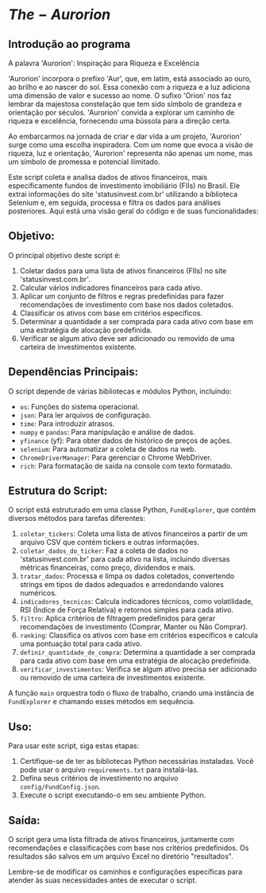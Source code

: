 # _$The-Aurorion$_

## Introdução ao programa

A palavra 'Aurorion': Inspiração para Riqueza e Excelência

'Aurorion' incorpora o prefixo 'Aur', que, em latim, está associado ao ouro, ao brilho e ao nascer do sol. Essa conexão com a riqueza e a luz adiciona uma dimensão de valor e sucesso ao nome. O sufixo 'Orion' nos faz lembrar da majestosa constelação que tem sido símbolo de grandeza e orientação por séculos. 'Aurorion' convida a explorar um caminho de riqueza e excelência, fornecendo uma bússola para a direção certa.

Ao embarcarmos na jornada de criar e dar vida a um projeto, 'Aurorion' surge como uma escolha inspiradora. Com um nome que evoca a visão de riqueza, luz e orientação, 'Aurorion' representa não apenas um nome, mas um símbolo de promessa e potencial ilimitado.

Este script coleta e analisa dados de ativos financeiros, mais especificamente fundos de investimento imobiliário (FIIs) no Brasil. Ele extrai informações do site 'statusinvest.com.br' utilizando a biblioteca Selenium e, em seguida, processa e filtra os dados para análises posteriores. Aqui está uma visão geral do código e de suas funcionalidades:

## Objetivo:

O principal objetivo deste script é:

1. Coletar dados para uma lista de ativos financeiros (FIIs) no site 'statusinvest.com.br'.
2. Calcular vários indicadores financeiros para cada ativo.
3. Aplicar um conjunto de filtros e regras predefinidas para fazer recomendações de investimento com base nos dados coletados.
4. Classificar os ativos com base em critérios específicos.
5. Determinar a quantidade a ser comprada para cada ativo com base em uma estratégia de alocação predefinida.
6. Verificar se algum ativo deve ser adicionado ou removido de uma carteira de investimentos existente.

## Dependências Principais:

O script depende de várias bibliotecas e módulos Python, incluindo:

- `os`: Funções do sistema operacional.
- `json`: Para ler arquivos de configuração.
- `time`: Para introduzir atrasos.
- `numpy` e `pandas`: Para manipulação e análise de dados.
- `yfinance` (yf): Para obter dados de histórico de preços de ações.
- `selenium`: Para automatizar a coleta de dados na web.
- `ChromeDriverManager`: Para gerenciar o Chrome WebDriver.
- `rich`: Para formatação de saída na console com texto formatado.

## Estrutura do Script:

O script está estruturado em uma classe Python, `FundExplorer`, que contém diversos métodos para tarefas diferentes:

1. `coletar_tickers`: Coleta uma lista de ativos financeiros a partir de um arquivo CSV que contém tickers e outras informações.
2. `coletar_dados_do_ticker`: Faz a coleta de dados no 'statusinvest.com.br' para cada ativo na lista, incluindo diversas métricas financeiras, como preço, dividendos e mais.
3. `tratar_dados`: Processa e limpa os dados coletados, convertendo strings em tipos de dados adequados e arredondando valores numéricos.
4. `indicadores_tecnicos`: Calcula indicadores técnicos, como volatilidade, RSI (Índice de Força Relativa) e retornos simples para cada ativo.
5. `filtro`: Aplica critérios de filtragem predefinidos para gerar recomendações de investimento (Comprar, Manter ou Não Comprar).
6. `ranking`: Classifica os ativos com base em critérios específicos e calcula uma pontuação total para cada ativo.
7. `definir_quantidade_de_compra`: Determina a quantidade a ser comprada para cada ativo com base em uma estratégia de alocação predefinida.
8. `verificar_investimentos`: Verifica se algum ativo precisa ser adicionado ou removido de uma carteira de investimentos existente.

A função `main` orquestra todo o fluxo de trabalho, criando uma instância de `FundExplorer` e chamando esses métodos em sequência.

## Uso:

Para usar este script, siga estas etapas:

1. Certifique-se de ter as bibliotecas Python necessárias instaladas. Você pode usar o arquivo `requirements.txt` para instalá-las.
2. Defina seus critérios de investimento no arquivo `config/FundConfig.json`.
3. Execute o script executando-o em seu ambiente Python.

## Saída:

O script gera uma lista filtrada de ativos financeiros, juntamente com recomendações e classificações com base nos critérios predefinidos. Os resultados são salvos em um arquivo Excel no diretório "resultados".

Lembre-se de modificar os caminhos e configurações específicas para atender às suas necessidades antes de executar o script.
